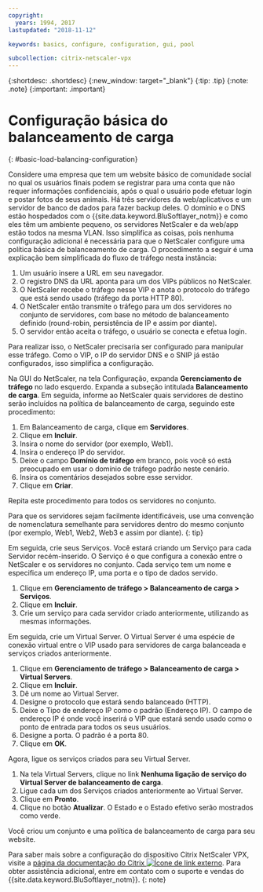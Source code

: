 ```yaml
---
copyright:
  years: 1994, 2017
lastupdated: "2018-11-12"

keywords: basics, configure, configuration, gui, pool

subcollection: citrix-netscaler-vpx
---
```


{:shortdesc: .shortdesc}
{:new_window: target="_blank"}
{:tip: .tip}
{:note: .note}
{:important: .important}

# Configuração básica do balanceamento de carga
{: #basic-load-balancing-configuration}

Considere uma empresa que tem um website básico de comunidade social no qual os usuários finais podem se registrar para uma conta que não requer informações confidenciais, após o qual o usuário pode efetuar login e postar fotos de seus animais. Há três servidores da web/aplicativos e um servidor de banco de dados para fazer backup deles. O domínio e o DNS estão hospedados com o {{site.data.keyword.BluSoftlayer_notm}} e como eles têm um ambiente pequeno, os servidores NetScaler e da web/app estão todos na mesma VLAN. Isso simplifica as coisas, pois nenhuma configuração adicional é necessária para que o NetScaler configure uma política básica de balanceamento de carga. O procedimento a seguir é uma explicação bem simplificada do fluxo de tráfego nesta instância:

1. Um usuário insere a URL em seu navegador.
2. O registro DNS da URL aponta para um dos VIPs públicos no NetScaler.
3. O NetScaler recebe o tráfego nesse VIP e anota o protocolo do tráfego que está sendo usado (tráfego da porta HTTP 80).
4. O NetScaler então transmite o tráfego para um dos servidores no conjunto de servidores, com base no método de balanceamento definido (round-robin, persistência de IP e assim por diante).
5. O servidor então aceita o tráfego, o usuário se conecta e efetua login.

Para realizar isso, o NetScaler precisaria ser configurado para manipular esse tráfego. Como o VIP, o IP do servidor DNS e o SNIP já estão configurados, isso simplifica a configuração.

Na GUI do NetScaler, na tela Configuração, expanda **Gerenciamento de tráfego** no lado esquerdo. Expanda a subseção intitulada **Balanceamento de carga**. Em seguida, informe ao NetScaler quais servidores de destino serão incluídos na política de balanceamento de carga, seguindo este procedimento:

1. Em Balanceamento de carga, clique em **Servidores**.
2. Clique em **Incluir**.
3. Insira o nome do servidor (por exemplo, Web1).
4. Insira o endereço IP do servidor.
5. Deixe o campo **Domínio de tráfego** em branco, pois você só está preocupado em usar o domínio de tráfego padrão neste cenário.
6. Insira os comentários desejados sobre esse servidor.
7. Clique em **Criar**.

Repita este procedimento para todos os servidores no conjunto.  

Para que os servidores sejam facilmente identificáveis, use uma convenção de nomenclatura semelhante para servidores dentro do mesmo conjunto (por exemplo, Web1, Web2, Web3 e assim por diante).
{: tip}

Em seguida, crie seus Serviços. Você estará criando um Serviço para cada Servidor recém-inserido. O Serviço é o que configura a conexão entre o NetScaler e os servidores no conjunto. Cada serviço tem um nome e especifica um endereço IP, uma porta e o tipo de dados servido.

1. Clique em **Gerenciamento de tráfego > Balanceamento de carga > Serviços**.
2. Clique em **Incluir**.
3. Crie um serviço para cada servidor criado anteriormente, utilizando as mesmas informações.

Em seguida, crie um Virtual Server. O Virtual Server é uma espécie de conexão virtual entre o VIP usado para servidores de carga balanceada e serviços criados anteriormente.

1. Clique em **Gerenciamento de tráfego > Balanceamento de carga > Virtual Servers**.
2. Clique em **Incluir**.
3. Dê um nome ao Virtual Server.
4. Designe o protocolo que estará sendo balanceado (HTTP).
5. Deixe o Tipo de endereço IP como o padrão (Endereço IP). O campo de endereço IP é onde você inserirá o VIP que estará sendo usado como o ponto de entrada para todos os seus usuários.
6. Designe a porta. O padrão é a porta 80.
7. Clique em **OK**.

Agora, ligue os serviços criados para seu Virtual Server.

1. Na tela Virtual Servers, clique no link **Nenhuma ligação de serviço do Virtual Server de balanceamento de carga**.
2. Ligue cada um dos Serviços criados anteriormente ao Virtual Server.
3. Clique em **Pronto**.
4. Clique no botão **Atualizar**. O Estado e o Estado efetivo serão mostrados como verde.

Você criou um conjunto e uma política de balanceamento de carga para seu website.

Para saber mais sobre a configuração do dispositivo Citrix NetScaler VPX, visite a [página da documentação do Citrix ![Ícone de link externo](../../icons/launch-glyph.svg "Ícone de link externo")](https://docs.citrix.com/en-us/netscaler.html). Para obter assistência adicional, entre em contato com o suporte e vendas do {{site.data.keyword.BluSoftlayer_notm}}.
{: note}
